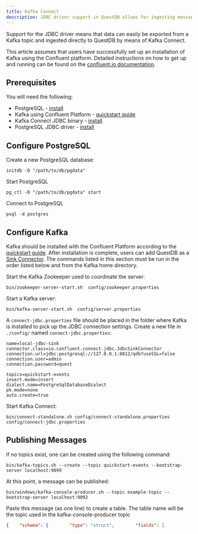 ```yaml
---
title: Kafka Connect
description: JDBC driver support in QuestDB allows for ingesting messages from a Kafka topic via Kafka Connect.
---
```


Support for the JDBC driver means that data can easily be exported from a Kafka
topic and ingested directly to QuestDB by means of Kafka Connect.

This article assumes that users have successfully set up an installation of
Kafka using the Confluent platform. Detailed instructions on how to get up and
running can be found on the
[confluent.io documentation](https://docs.confluent.io/platform/current/quickstart/index.html).

## Prerequisites

You will need the following:

- PostgreSQL - [install](https://www.postgresql.org/download/)
- Kafka using Confluent Platform -
  [quickstart guide](https://docs.confluent.io/platform/current/quickstart/ce-quickstart.html#ce-quickstart)
- Kafka Connect JDBC binary -
  [install](https://docs.confluent.io/kafka-connect-jdbc/current/index.html)
- PostgreSQL JDBC driver - [install](https://jdbc.postgresql.org/download.html)

## Configure PostgreSQL

Create a new PostgreSQL database:

```shell
initdb -D "/path/to/db/pgdata"
```

Start PostgreSQL

```shell
pg_ctl -D "/path/to/db/pgdata" start
```

Connect to PostgreSQL

```shell
psql -d postgres
```

## Configure Kafka

Kafka should be installed with the Confluent Platform according to the
[quickstart guide](https://docs.confluent.io/platform/current/quickstart/ce-quickstart.html#ce-quickstart).
After installation is complete, users can add QuestDB as a
[Sink Connector](https://docs.confluent.io/platform/current/connect/index.html#kafka-connect).
The commands listed in this section must be run in the order listed below and
from the Kafka home directory.

Start the Kafka Zookeeper used to coordinate the server:

```shell
bin/zookeeper-server-start.sh  config/zookeeper.properties
```

Start a Kafka server:

```shell
bin/kafka-server-start.sh  config/server.properties
```

A `connect-jdbc.properties` file should be placed in the folder where Kafka is
installed to pick up the JDBC connection settings. Create a new file in
`./config/` named `connect-jdbc.properties`:

```shell
name=local-jdbc-sink
connector.class=io.confluent.connect.jdbc.JdbcSinkConnector
connection.url=jdbc:postgresql://127.0.0.1:8812/qdb?useSSL=false
connection.user=admin
connection.password=quest

topics=quickstart-events
insert.mode=insert
dialect.name=PostgreSqlDatabaseDialect
pk.mode=none
auto.create=true
```

Start Kafka Connect:

```shell
bin/connect-standalone.sh config/connect-standalone.properties config/connect-jdbc.properties
```

## Publishing Messages

If no topics exist, one can be created using the following command:

```shell
bin/kafka-topics.sh --create --topic quickstart-events --bootstrap-server localhost:9099
```

At this point, a message can be published:

```shell
bin/windows/kafka-console-producer.sh --topic example-topic --bootstrap-server localhost:9092
```

Paste this message (as one line) to create a table. The table name will be the
topic used in the kafka-console-producer topic

```json
{    "schema": {        "type": "struct",        "fields": [            {                "type": "boolean",                "optional": false,               "field": "flag"            },            {                "type": "int8",                "optional": false,                "field": "id8"           },           {                "type": "int16",                "optional": false,                "field": "id16"            },            {                "type":"int32",                "optional": false,                "field": "id32"            },          {                  "type": "int64",               "optional": false,                "field": "id64"            },            {                "type": "float",                "optional": false,                "field": "idFloat"            },            {                "type": "double",                "optional": false,                "field": "idDouble"            },              {                "type": "string",                "optional": true,                "field": "msg"            }      ],        "optional": false,        "name": "msgschema"    },    "payload": {        "flag": false,        "id8": 222,        "id16": 222,        "id32": 222,        "id64": 222,        "idFloat": 222.0,        "idDouble": 333.0,               "msg": "hi"  }}
```